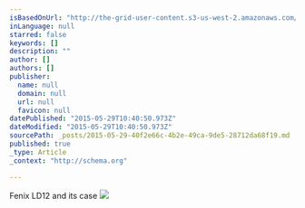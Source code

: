```yaml
---
isBasedOnUrl: "http://the-grid-user-content.s3-us-west-2.amazonaws.com/9a8e6043-5dc5-4794-bff5-9e083dc64766.jpg"
inLanguage: null
starred: false
keywords: []
description: ""
author: []
authors: []
publisher:
  name: null
  domain: null
  url: null
  favicon: null
datePublished: "2015-05-29T10:40:50.973Z"
dateModified: "2015-05-29T10:40:50.973Z"
sourcePath: _posts/2015-05-29-40f2e66c-4b2e-49ca-9de5-28712da68f19.md
published: true
_type: Article
_context: "http://schema.org"

---
```

Fenix LD12 and its case
![](http://the-grid-user-content.s3-us-west-2.amazonaws.com/9a8e6043-5dc5-4794-bff5-9e083dc64766.jpg)